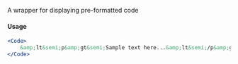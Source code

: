 A wrapper for displaying pre-formatted code

#### Usage

```jsx
<Code>
    &amp;lt&semi;p&amp;gt&semi;Sample text here...&amp;lt&semi;/p&amp;gt&semi;
</Code>
```

[//]: # (![image]&#40;/src/components/Box/images/example.png&#41;)
